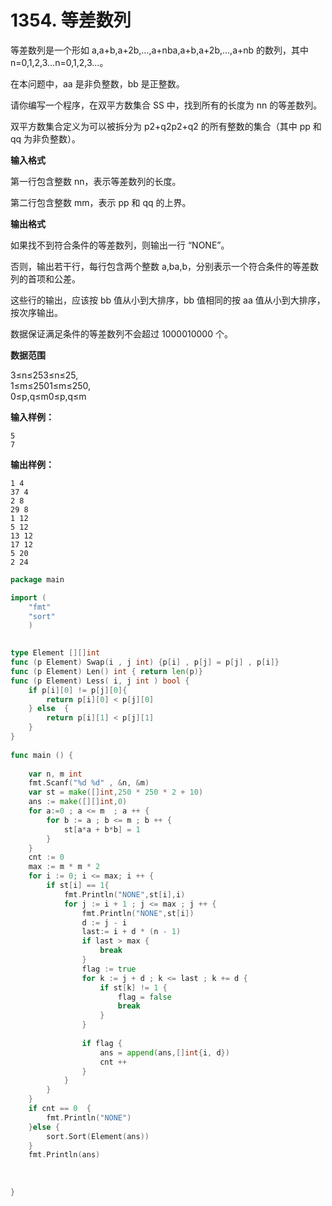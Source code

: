 # 1354. 等差数列



等差数列是一个形如 a,a+b,a+2b,…,a+nba,a+b,a+2b,…,a+nb 的数列，其中 n=0,1,2,3…n=0,1,2,3…。

在本问题中，aa 是非负整数，bb 是正整数。

请你编写一个程序，在双平方数集合 SS 中，找到所有的长度为 nn 的等差数列。

双平方数集合定义为可以被拆分为 p2+q2p2+q2 的所有整数的集合（其中 pp 和 qq 为非负整数）。

**输入格式**

第一行包含整数 nn，表示等差数列的长度。

第二行包含整数 mm，表示 pp 和 qq 的上界。

**输出格式**

如果找不到符合条件的等差数列，则输出一行 “NONE”。

否则，输出若干行，每行包含两个整数 a,ba,b，分别表示一个符合条件的等差数列的首项和公差。

这些行的输出，应该按 bb 值从小到大排序，bb 值相同的按 aa 值从小到大排序，按次序输出。

数据保证满足条件的等差数列不会超过 1000010000 个。

**数据范围**

3≤n≤253≤n≤25,  
1≤m≤2501≤m≤250,  
0≤p,q≤m0≤p,q≤m

**输入样例：**

```text
5
7
```

**输出样例：**

```text
1 4
37 4
2 8
29 8
1 12
5 12
13 12
17 12
5 20
2 24
```

```go
package main

import (
    "fmt"
    "sort"
    )
    

type Element [][]int
func (p Element) Swap(i , j int) {p[i] , p[j] = p[j] , p[i]}
func (p Element) Len() int { return len(p)}
func (p Element) Less( i, j int ) bool {
    if p[i][0] != p[j][0]{
        return p[i][0] < p[j][0]
    } else  {
        return p[i][1] < p[j][1]
    }
}
    
func main () {
    
    var n, m int
    fmt.Scanf("%d %d" , &n, &m)
    var st = make([]int,250 * 250 * 2 + 10)
    ans := make([][]int,0)
    for a:=0 ; a <= m  ; a ++ {
        for b := a ; b <= m ; b ++ {
            st[a*a + b*b] = 1
        }
    }
    cnt := 0
    max := m * m * 2
    for i := 0; i <= max; i ++ {
        if st[i] == 1{
            fmt.Println("NONE",st[i],i)
            for j := i + 1 ; j <= max ; j ++ {
                fmt.Println("NONE",st[i])
                d := j - i 
                last:= i + d * (n - 1)
                if last > max {
                    break
                }
                flag := true
                for k := j + d ; k <= last ; k += d {
                    if st[k] != 1 {
                        flag = false
                        break
                    }
                }
                
                if flag {
                    ans = append(ans,[]int{i, d})
                    cnt ++
                }
            }
        }
    }
    if cnt == 0  {
        fmt.Println("NONE")
    }else {
        sort.Sort(Element(ans))
    }
    fmt.Println(ans)
    
    
    
}
```

